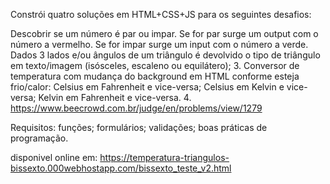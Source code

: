 Constrói quatro soluções em HTML+CSS+JS para os seguintes desafios:

Descobrir se um número é par ou impar. Se for par surge um output com o número a vermelho. Se for impar surge um input com o número a verde.
Dados 3 lados e/ou ângulos de um triângulo é devolvido o tipo de triângulo em texto/imagem (isósceles, escaleno ou equilátero);
     3. Conversor de temperatura com mudança do background em HTML conforme esteja frio/calor:
Celsius em Fahrenheit e vice-versa;
Celsius em Kelvin e vice-versa;
Kelvin em Fahrenheit e vice-versa.
     4. https://www.beecrowd.com.br/judge/en/problems/view/1279

Requisitos:
funções;
formulários;
validações;
boas práticas de programação.

disponivel online em:
https://temperatura-triangulos-bissexto.000webhostapp.com/bissexto_teste_v2.html
